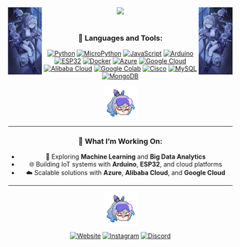 <div align="center">
<img src="https://github.com/bayusegara27/bayusegara27/blob/main/assets/silver-full.jpg?raw=true" width="15%" align="right" />
<img src="https://github.com/bayusegara27/bayusegara27/blob/main/assets/silver-full.jpg?raw=true" width="15%" style="transform: scaleX(-1);" align=left />

<img src="https://readme-typing-svg.demolab.com?font=Inconsolata&weight=500&size=50&duration=3000&pause=150&color=3776AB&center=true&vCenter=true&multiline=true&repeat=false&random=false&width=1300&height=140&lines=Hello+there!;I'm+a+developer+passionate+about+tech+%F0%9F%91%8B" width="70%" />
<br><br>


### 🚀 Languages and Tools:
[![Python](https://img.shields.io/badge/Python-FFD43B?style=flat&logo=python&logoColor=darkgreen)](https://www.python.org)
[![MicroPython](https://img.shields.io/badge/MicroPython-2C3E50?style=flat&logo=python&logoColor=white)](https://micropython.org)
[![JavaScript](https://img.shields.io/badge/JavaScript-323330?style=flat&logo=javascript&logoColor=F7DF1E)](https://developer.mozilla.org/en-US/docs/Web/JavaScript)
[![Arduino](https://img.shields.io/badge/Arduino-00979D?style=flat&logo=arduino&logoColor=white)](https://www.arduino.cc)
[![ESP32](https://img.shields.io/badge/ESP32-1C1E20?style=flat&logo=esphome&logoColor=white)](https://www.espressif.com/en/products/socs/esp32)
[![Docker](https://img.shields.io/badge/Docker-2496ED?style=flat&logo=docker&logoColor=white)](https://www.docker.com)
[![Azure](https://img.shields.io/badge/Microsoft_Azure-0078D7?style=flat&logo=microsoft-azure&logoColor=white)](https://azure.microsoft.com)
[![Google Cloud](https://img.shields.io/badge/Google_Cloud-4285F4?style=flat&logo=google-cloud&logoColor=white)](https://cloud.google.com)
[![Alibaba Cloud](https://img.shields.io/badge/Alibaba_Cloud-FF6A00?style=flat&logo=alibaba-cloud&logoColor=white)](https://www.alibabacloud.com)
[![Google Colab](https://img.shields.io/badge/Google_Colab-F9AB00?style=flat&logo=google-colab&logoColor=white)](https://colab.research.google.com)
[![Cisco](https://img.shields.io/badge/Cisco-1BA0D7?style=flat&logo=cisco&logoColor=white)](https://www.cisco.com)
[![MySQL](https://img.shields.io/badge/MySQL-4479A1?style=flat&logo=mysql&logoColor=white)](https://www.mysql.com)
[![MongoDB](https://img.shields.io/badge/MongoDB-47A248?style=flat&logo=mongodb&logoColor=white)](https://www.mongodb.com)

<img src="https://github.com/bayusegara27/bayusegara27/blob/main/assets/siwot.gif?raw=true" width="15%" align="center"> 

---
### 🌟 What I’m Working On:
- 🤖 Exploring **Machine Learning** and **Big Data Analytics**
- 🌐 Building IoT systems with **Arduino**, **ESP32**, and cloud platforms
- ☁️ Scalable solutions with **Azure**, **Alibaba Cloud**, and **Google Cloud**

---
<img src="https://github.com/bayusegara27/bayusegara27/blob/main/assets/siwot.gif?raw=true" width="15%" align="center"> 

[![Website](https://img.shields.io/badge/website-0A66C2?style=flat)](https://nakumi.my.id)
[![Instagram](https://img.shields.io/badge/Instagram-E4405F?style=flat&logo=instagram&logoColor=white)](https://instagram.com/nakumuy)
[![Discord](https://img.shields.io/badge/Discord-5865F2?style=flat&logo=discord&logoColor=white)](https://discord.com/users/nakumi)
</div>
